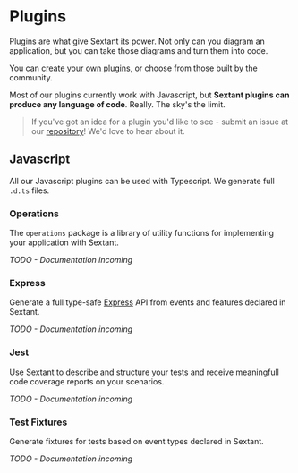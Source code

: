 # Plugins

Plugins are what give Sextant its power. Not only can you diagram an application, but you can take those diagrams and turn them into code.

You can [create your own plugins](advanced#creating-a-plugin), or choose from those built by the community.

Most of our plugins currently work with Javascript, but **Sextant plugins can produce any language of code**. Really. The sky's the limit.

> If you've got an idea for a plugin you'd like to see - submit an issue at our [repository](https://github.com/mattpocock/sextant)! We'd love to hear about it.

## Javascript

All our Javascript plugins can be used with Typescript. We generate full `.d.ts` files.

### Operations

The `operations` package is a library of utility functions for implementing your application with Sextant.

_TODO - Documentation incoming_

### Express

Generate a full type-safe [Express](https://expressjs.com/) API from events and features declared in Sextant.

_TODO - Documentation incoming_

### Jest

Use Sextant to describe and structure your tests and receive meaningfull code coverage reports on your scenarios.

_TODO - Documentation incoming_

### Test Fixtures

Generate fixtures for tests based on event types declared in Sextant.

_TODO - Documentation incoming_
